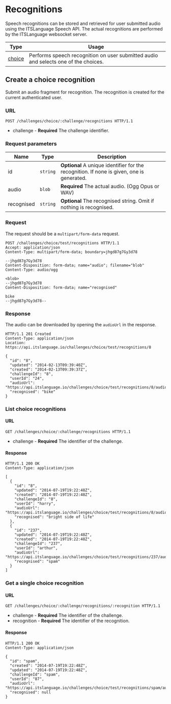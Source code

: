 # Recognitions

Speech recognitions can be stored and retrieved for user submitted audio using the ITSLanguage Speech API.
The actual recognitions are performed by the ITSLanguage websocket server.

Type                              | Usage
----------------------------------|------
[choice](#choice-recognition)     | Performs speech recognition on user submitted audio and selects one of the choices.


## Create a choice recognition

Submit an audio fragment for recognition.
The recognition is created for the current authenticated user.

### URL

```http
POST /challenges/choice/:challenge/recognitions HTTP/1.1
```

* challenge - **Required** The challenge identifier.

### Request parameters

Name       | Type     | Description
-----------|----------|------------
id         | `string` | **Optional** A unique identifier for the recognition. If none is given, one is generated.
audio      | `blob`   | **Required** The actual audio. (Ogg Opus or WAV)
recognised | `string` | **Optional** The recognised string. Omit if nothing is recognised.

### Request

The request should be a `multipart/form-data` request.

```http
POST /challenges/choice/test/recognitions HTTP/1.1
Accept: application/json
Content-Type: multipart/form-data; boundary=jhgd87g7Gy3d78

--jhgd87g7Gy3d78
Content-Disposition: form-data; name="audio"; filename="blob"
Content-Type: audio/ogg

<blob>
--jhgd87g7Gy3d78
Content-Disposition: form-data; name="recognised"

bike
--jhgd87g7Gy3d78--
```

### Response

The audio can be downloaded by opening the `audioUrl` in the response.

```http
HTTP/1.1 201 Created
Content-Type: application/json
Location: https://api.itslanguage.io/challenges/choice/test/recognitions/8

{
  "id": "8",
  "updated": "2014-02-13T09:39:40Z",
  "created": "2014-02-13T09:39:37Z",
  "challengeId": "8",
  "userId": "24",
  "audioUrl": "https://api.itslanguage.io/challenges/choice/test/recognitions/8/audio",
  "recognised": "bike"
}
```

### List choice recognitions

#### URL

```http
GET /challenges/choice/:challenge/recognitions HTTP/1.1
```

* challenge - **Required** The identifier of the challenge.

#### Response

```http
HTTP/1.1 200 OK
Content-Type: application/json

[
  {
    "id": "8",
    "updated": "2014-07-19T19:22:48Z",
    "created": "2014-07-19T19:22:48Z",
    "challengeId": "8",
    "userId": "harry",
    "audioUrl": "https://api.itslanguage.io/challenges/choice/test/recognitions/8/audio",
    "recognised": "bright side of life"
  },
  {
    "id": "237",
    "updated": "2014-07-19T19:22:48Z",
    "created": "2014-07-19T19:22:48Z",
    "challengeId": "237",
    "userId": "arthur",
    "audioUrl": "https://api.itslanguage.io/challenges/choice/test/recognitions/237/audio",
    "recognised": "spam"
  }
]
```

### Get a single choice recognition

#### URL

```http
GET /challenges/choice/:challenge/recognitions/:recognition HTTP/1.1
```

* challenge - **Required** The identifier of the challenge.
* recognition - **Required** The identifier of the recognition.

#### Response

```http
HTTP/1.1 200 OK
Content-Type: application/json

{
  "id": "spam",
  "created": "2014-07-19T19:22:48Z",
  "updated": "2014-07-19T19:22:48Z",
  "challengeId": "spam",
  "userId": "87",
  "audioUrl": "https://api.itslanguage.io/challenges/choice/test/recognitions/spam/audio",
  "recognised": null
}
```
